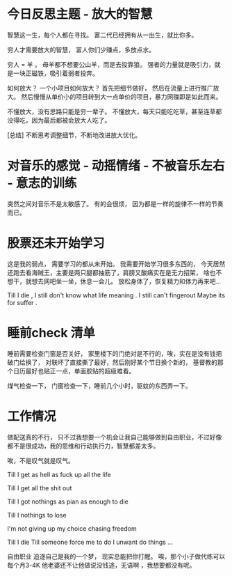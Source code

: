 

# 今日反思主题 - 放大的智慧

智慧这一生，每个人都在寻找。  富二代已经拥有从一出生，就比你多。  

穷人才需要放大的智慧， 富人你们少赚点，多放点水。 

穷人 = 羊 。 母羊都不想要公山羊，而是去投靠狼。   强者的力量就是吸引力，就是一块正磁铁，吸引着弱者投奔。


如何放大？  一个小项目如何放大？  首先把细节做好，  然后在流量上进行推广放大。  然后慢慢从单价小的项目转到大一点单价的项目，暴力网赚即是如此而来。 

不懂放大，没有思路只能是穷一辈子。  不懂放大，每天只能吃吃草，甚至连草都没得吃，因为最后都被会放大人吃了。 


[总结]  不断思考调整细节，不断地改进放大优化。

# 对音乐的感觉 - 动摇情绪 - 不被音乐左右 - 意志的训练

突然之间对音乐不是太敏感了。  有的会很烦， 因为都是一样的旋律不一样的节奏而已。      

# 股票还未开始学习  

这是我的弱点， 需要学习的都从未开始。 我需要开始学习很多东西的， 今天居然还跑去看海贼王，主要是两只腿都抽筋了，肩膀又酸痛实在是无力招架， 啥也不想干，就想去网吧坐一坐，休息一会儿。 放松身体了，恢复精力和体力再来吧...

Till I die  , I still don't know what life meaning . I still can't fingerout Maybe its for suffer .



# 睡前check 清单

睡前需要检查门窗是否关好， 家里楼下的门绝对是不行的，唉，实在是没有钱把破门给换了， 对联坏了直接撕了最好，然后刚好某个节日换个新的， 基督教的那个日历最好也贴正一点，单面胶贴的超级难看。 

煤气检查一下， 门窗检查一下，睡前几个小时，驱蚊的东西弄一下。 


# 工作情况

做配送真的不行， 只不过我想要一个机会让我自己能够做到自由职业，不过好像都不是很成功，我的思维和行动执行力，智慧都差太多。 

唉，不是叹气就是叹气。

Till I get as hell as fuck up all the life 

Till I get all the shit out 

Till I got nothings  as pian as enough to die 

Till I nothings to lose 

I'm not giving up my choice  chasing freedom 

Till I die Till someone force me to do I unwant do things ... 

自由职业 追逐自己是我的一个梦， 现实总能把你打醒。 唉，那个小子做代练可以每个月3-4K 他老婆还不让他做说没钱途，无语啊 ，我想要都没有呢。

